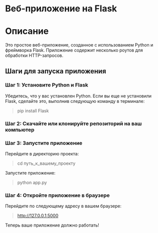 # Веб-приложение на Flask

# Описание
Это простое веб-приложение, созданное с использованием Python и фреймворка Flask. Приложение содержит несколько роутов для обработки HTTP-запросов.

## Шаги для запуска приложения

### Шаг 1: Установите Python и Flask
Убедитесь, что у вас установлен Python. Если вы еще не установили Flask, сделайте это, выполнив следующую команду в терминале:
> pip install Flask

### Шаг 2: Скачайте или клонируйте репозиторий на ваш компьютер

### Шаг 3: Запустите приложение
Перейдите в директорию проекта:

> cd путь_к_вашему_проекту

Запустите приложение:

> python app.py
### Шаг 4: Откройте приложение в браузере
Перейдите по следующему адресу в вашем браузере:

> http://127.0.0.1:5000

Теперь ваше приложение должно работать!
